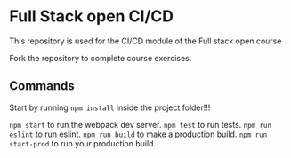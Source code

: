 # Full Stack open CI/CD

This repository is used for the CI/CD module of the Full stack open course

Fork the repository to complete course exercises.

## Commands

Start by running `npm install` inside the project folder!!!

`npm start` to run the webpack dev server.
`npm test` to run tests.
`npm run eslint` to run eslint.
`npm run build` to make a production build.
`npm run start-prod` to run your production build.
